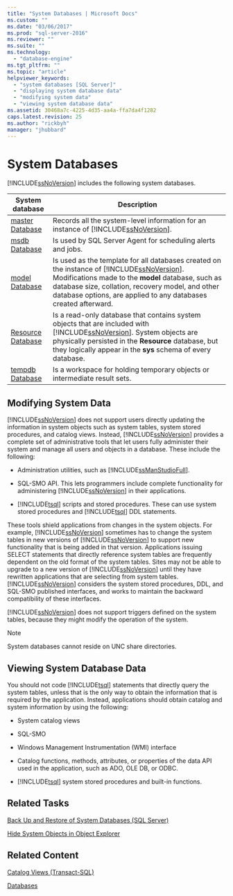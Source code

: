```yaml
---
title: "System Databases | Microsoft Docs"
ms.custom: ""
ms.date: "03/06/2017"
ms.prod: "sql-server-2016"
ms.reviewer: ""
ms.suite: ""
ms.technology: 
  - "database-engine"
ms.tgt_pltfrm: ""
ms.topic: "article"
helpviewer_keywords: 
  - "system databases [SQL Server]"
  - "displaying system database data"
  - "modifying system data"
  - "viewing system database data"
ms.assetid: 30468a7c-4225-4d35-aa4a-ffa7da4f1282
caps.latest.revision: 25
ms.author: "rickbyh"
manager: "jhubbard"
---
```

# System Databases
  [!INCLUDE[ssNoVersion](../../advanced-analytics/r-services/includes/ssnoversion-md.md)] includes the following system databases.  
  
|System database|Description|  
|---------------------|-----------------|  
|[master Database](../../relational-databases/databases/master-database.md)|Records all the system-level information for an instance of [!INCLUDE[ssNoVersion](../../advanced-analytics/r-services/includes/ssnoversion-md.md)].|  
|[msdb Database](../../relational-databases/databases/msdb-database.md)|Is used by SQL Server Agent for scheduling alerts and jobs.|  
|[model Database](../../relational-databases/databases/model-database.md)|Is used as the template for all databases created on the instance of [!INCLUDE[ssNoVersion](../../advanced-analytics/r-services/includes/ssnoversion-md.md)]. Modifications made to the **model** database, such as database size, collation, recovery model, and other database options, are applied to any databases created afterward.|  
|[Resource Database](../../relational-databases/databases/resource-database.md)|Is a read-only database that contains system objects that are included with [!INCLUDE[ssNoVersion](../../advanced-analytics/r-services/includes/ssnoversion-md.md)]. System objects are physically persisted in the **Resource** database, but they logically appear in the **sys** schema of every database.|  
|[tempdb Database](../../relational-databases/databases/tempdb-database.md)|Is a workspace for holding temporary objects or intermediate result sets.|  
  
## Modifying System Data  
 [!INCLUDE[ssNoVersion](../../advanced-analytics/r-services/includes/ssnoversion-md.md)] does not support users directly updating the information in system objects such as system tables, system stored procedures, and catalog views. Instead, [!INCLUDE[ssNoVersion](../../advanced-analytics/r-services/includes/ssnoversion-md.md)] provides a complete set of administrative tools that let users fully administer their system and manage all users and objects in a database. These include the following:  
  
-   Administration utilities, such as [!INCLUDE[ssManStudioFull](../../advanced-analytics/r-services/includes/ssmanstudiofull-md.md)].  
  
-   SQL-SMO API. This lets programmers include complete functionality for administering [!INCLUDE[ssNoVersion](../../advanced-analytics/r-services/includes/ssnoversion-md.md)] in their applications.  
  
-   [!INCLUDE[tsql](../../advanced-analytics/r-services/includes/tsql-md.md)] scripts and stored procedures. These can use system stored procedures and [!INCLUDE[tsql](../../advanced-analytics/r-services/includes/tsql-md.md)] DDL statements.  
  
 These tools shield applications from changes in the system objects. For example, [!INCLUDE[ssNoVersion](../../advanced-analytics/r-services/includes/ssnoversion-md.md)] sometimes has to change the system tables in new versions of [!INCLUDE[ssNoVersion](../../advanced-analytics/r-services/includes/ssnoversion-md.md)] to support new functionality that is being added in that version. Applications issuing SELECT statements that directly reference system tables are frequently dependent on the old format of the system tables. Sites may not be able to upgrade to a new version of [!INCLUDE[ssNoVersion](../../advanced-analytics/r-services/includes/ssnoversion-md.md)] until they have rewritten applications that are selecting from system tables. [!INCLUDE[ssNoVersion](../../advanced-analytics/r-services/includes/ssnoversion-md.md)] considers the system stored procedures, DDL, and SQL-SMO published interfaces, and works to maintain the backward compatibility of these interfaces.  
  
 [!INCLUDE[ssNoVersion](../../advanced-analytics/r-services/includes/ssnoversion-md.md)] does not support triggers defined on the system tables, because they might modify the operation of the system.  
  
> [!NOTE]  
>  System databases cannot reside on UNC share directories.  
  
## Viewing System Database Data  
 You should not code [!INCLUDE[tsql](../../advanced-analytics/r-services/includes/tsql-md.md)] statements that directly query the system tables, unless that is the only way to obtain the information that is required by the application. Instead, applications should obtain catalog and system information by using the following:  
  
-   System catalog views  
  
-   SQL-SMO  
  
-   Windows Management Instrumentation (WMI) interface  
  
-   Catalog functions, methods, attributes, or properties of the data API used in the application, such as ADO, OLE DB, or ODBC.  
  
-   [!INCLUDE[tsql](../../advanced-analytics/r-services/includes/tsql-md.md)] system stored procedures and built-in functions.  
  
## Related Tasks  
 [Back Up and Restore of System Databases &#40;SQL Server&#41;](../../relational-databases/backup-restore/back-up-and-restore-of-system-databases-sql-server.md)  
  
 [Hide System Objects in Object Explorer](../Topic/Hide%20System%20Objects%20in%20Object%20Explorer.md)  
  
## Related Content  
 [Catalog Views &#40;Transact-SQL&#41;](../../relational-databases/reference/system-catalog-views/catalog-views-transact-sql.md)  
  
 [Databases](../../relational-databases/databases/databases.md)  
  
  